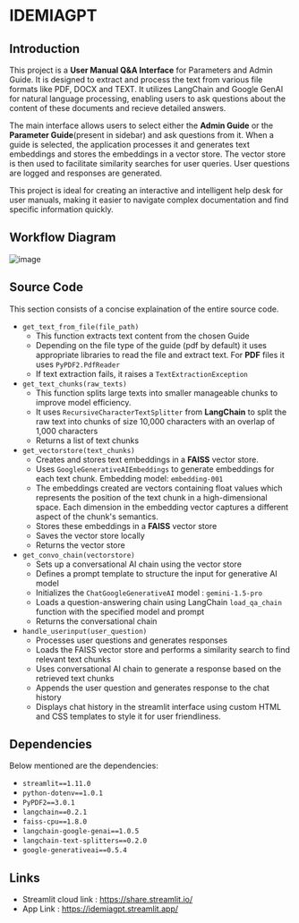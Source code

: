 #  IDEMIAGPT

## Introduction
This project is a **User Manual Q&A Interface** for Parameters and Admin Guide. It is designed to extract and process the text from various file formats like PDF, DOCX and TEXT. It utilizes LangChain and Google GenAI for natural language processing, enabling users to ask questions about the content of these documents and recieve detailed answers.

The main interface allows users to select either the **Admin Guide** or the **Parameter Guide**(present in sidebar) and ask questions from it. When a guide is selected, the application processes it and generates text embeddings and stores the embeddings in a vector store. The vector store is then used to facilitate similarity searches for user queries. User questions are logged and responses are generated.

This project is ideal for creating an interactive and intelligent help desk for user manuals, making it easier to navigate complex documentation and find specific information quickly.


## Workflow Diagram

![image](https://github.com/user-attachments/assets/d43a145c-24a2-47d9-b49b-d1ad7b0e0994)



## Source Code
This section consists of a concise explaination of the entire source code.

- `get_text_from_file(file_path)`
  - This function extracts text content from the chosen Guide
  - Depending on the file type of the guide (pdf by default) it uses appropriate libraries to read the file and extract text. For **PDF** files it uses `PyPDF2.PdfReader`
  - If text extraction fails, it raises a `TextExtractionException`
- `get_text_chunks(raw_texts)`
  - This function splits large texts into smaller manageable chunks to improve model efficiency.
  - It uses `RecursiveCharacterTextSplitter` from **LangChain** to split the raw text into chunks of size 10,000 characters with an overlap of 1,000 characters
  - Returns a list of text chunks
- `get_vectorstore(text_chunks)`
  - Creates and stores text embeddings in a **FAISS** vector store.
  - Uses `GoogleGenerativeAIEmbeddings` to generate embeddings for each text chunk. Embedding model: `embedding-001`
  - The embeddings created are vectors containing float values which represents the position of the text chunk in a high-dimensional space. Each dimension in the embedding vector captures a different aspect of the chunk's semantics.
  - Stores these embeddings in a **FAISS** vector store
  - Saves the vector store locally
  - Returns the vector store
- `get_convo_chain(vectorstore)`
  - Sets up a conversational AI chain using the vector store
  - Defines a prompt template to structure the input for generative AI model
  - Initializes the `ChatGoogleGenerativeAI` model : `gemini-1.5-pro`
  - Loads a question-answering chain using LangChain `load_qa_chain` function with the specified model and prompt
  - Returns the conversational chain
- `handle_userinput(user_question)`
  - Processes user questions and generates responses
  - Loads the FAISS vector store and performs a similarity search to find relevant text chunks
  - Uses conversational AI chain to generate a response based on the retrieved text chunks
  - Appends the user question and generates response to the chat history
  - Displays chat history in the streamlit interface using custom HTML and CSS templates to style it for user friendliness.


## Dependencies 
Below mentioned are the dependencies:
- `streamlit==1.11.0`
- `python-dotenv==1.0.1`
- `PyPDF2==3.0.1`
- `langchain==0.2.1`
- `faiss-cpu==1.8.0`
- `langchain-google-genai==1.0.5`
- `langchain-text-splitters==0.2.0`
- `google-generativeai==0.5.4`

## Links
- Streamlit cloud link : https://share.streamlit.io/
- App Link : https://idemiagpt.streamlit.app/
